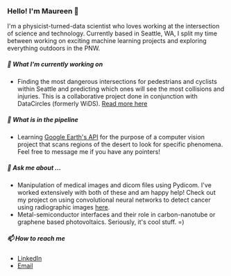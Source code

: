 ### Hello! I'm Maureen 👋

I'm a physicist-turned-data scientist who loves working at the intersection of science and technology. Currently based in Seattle, WA, I split my time between working on exciting machine learning projects and exploring everything outdoors in the PNW.


##### 🔭 <b>What I'm currently working on</b>
- Finding the most dangerous intersections for pedestrians and cyclists within Seattle and predicting which ones will see the most collisions and injuries. This is a collaborative project done in conjunction with DataCircles (formerly WiDS). [Read more here](https://github.com/DataCircles)

##### 🌱 <b>What is in the pipeline</b>
- Learning [Google Earth's API](https://earthengine.google.com/) for the purpose of a computer vision project that scans regions of the desert to look for specific phenomena. Feel free to message me if you have any pointers!

##### 💬 <b>Ask me about ...</b>
- Manipulation of medical images and dicom files using Pydicom. I've worked extensively with both of these and am happy help! Check out my project on using convolutional neural networks to detect cancer using radiographic images [here](https://github.com/mkpetterson/cancer-prediction).
- Metal-semiconductor interfaces and their role in carbon-nanotube or graphene based photovoltaics. Seriously, it's cool stuff. =)

##### 📫 <b>How to reach me</b>
- [LinkedIn](https://www.linkedin.com/in/maureenphd/)
- [Email](mailto:maureen.petterson@gmail.com)




<!--
**mkpetterson/mkpetterson** is a ✨ _special_ ✨ repository because its `README.md` (this file) appears on your GitHub profile.

Here are some ideas to get you started:

- 
- 
- 👯 I’m looking to collaborate on ...
- 🤔 I’m looking for help with ...
- 
- 
- 😄 Pronouns: ...
- ⚡ Fun fact: ...
-->
